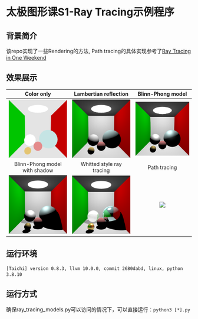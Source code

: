 # 太极图形课S1-Ray Tracing示例程序

## 背景简介
该repo实现了一些Rendering的方法, Path tracing的具体实现参考了[Ray Tracing in One Weekend](https://raytracing.github.io/)


## 效果展示
|Color only |Lambertian reflection | Blinn-Phong model |
|:-------------------------:|:-------------------------:|:-------------------------:|
|<img src="./img/color_only.png" width="200"> | <img src="./img/lambertian.png" width="200"> |<img src="./img/b_p.png" width="200"> |
|Blinn-Phong model with shadow| Whitted style ray tracing|Path tracing|
|<img src="./img/b_p_with_shadow.png" width="200">|<img src="./img/whitted.png" width="200">|<img src="./img/path_tracing_black_ground.png" width="200">|


## 运行环境

```
[Taichi] version 0.8.3, llvm 10.0.0, commit 2680dabd, linux, python 3.8.10
```

## 运行方式
确保ray_tracing_models.py可以访问的情况下，可以直接运行：`python3 [*].py`
